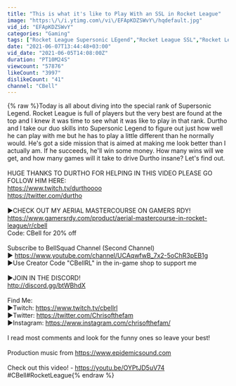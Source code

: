 ```yaml
---
title: "This is what it's like to Play With an SSL in Rocket League"
image: "https:\/\/i.ytimg.com\/vi\/EFApKDZSWvY\/hqdefault.jpg"
vid_id: "EFApKDZSWvY"
categories: "Gaming"
tags: ["Rocket League Supersonic LEgend","Rocket League SSL","Rocket League"]
date: "2021-06-07T13:44:48+03:00"
vid_date: "2021-06-05T14:08:00Z"
duration: "PT10M24S"
viewcount: "57876"
likeCount: "3997"
dislikeCount: "41"
channel: "CBell"
---
```

{% raw %}Today is all about diving into the special rank of Supersonic Legend. Rocket League is full of players but the very best are found at the top and I knew it was time to see what it was like to play in that rank. Durtho and I take our duo skills into Supersonic Legend to figure out just how well he can play with me but he has to play a little different than he normally would. He's got a side mission that is aimed at making me look better than I actually am. If he succeeds, he'll win some money. How many wins will we get, and how many games will it take to drive Durtho insane? Let's find out.<br /><br />HUGE THANKS TO DURTHO FOR HELPING IN THIS VIDEO PLEASE GO FOLLOW HIM HERE:<br /><a rel="nofollow" target="blank" href="https://www.twitch.tv/durthoooo">https://www.twitch.tv/durthoooo</a><br /><a rel="nofollow" target="blank" href="https://twitter.com/durtho">https://twitter.com/durtho</a><br /><br />►CHECK OUT MY AERIAL MASTERCOURSE ON GAMERS RDY!<br /><a rel="nofollow" target="blank" href="https://www.gamersrdy.com/product/aerial-mastercourse-in-rocket-league/r/cbell">https://www.gamersrdy.com/product/aerial-mastercourse-in-rocket-league/r/cbell</a><br />Code: CBell for 20% off <br /><br />Subscribe to BellSquad Channel (Second Channel)<br />► <a rel="nofollow" target="blank" href="https://www.youtube.com/channel/UCAqwfwB_7x2-5oChR3pEB1g">https://www.youtube.com/channel/UCAqwfwB_7x2-5oChR3pEB1g</a><br />►Use Creator Code &quot;CBellRL&quot; in the in-game shop to support me<br /><br />►JOIN IN THE DISCORD!<br /><a rel="nofollow" target="blank" href="http://discord.gg/btWBhdX​">http://discord.gg/btWBhdX​</a><br /><br />Find Me: <br />►Twitch: <a rel="nofollow" target="blank" href="https://www.twitch.tv/cbellrl">https://www.twitch.tv/cbellrl</a><br />►Twitter: <a rel="nofollow" target="blank" href="https://twitter.com/Chrisofthefam">https://twitter.com/Chrisofthefam</a><br />►Instagram: <a rel="nofollow" target="blank" href="https://www.instagram.com/chrisofthefam/">https://www.instagram.com/chrisofthefam/</a><br /><br />I read most comments and look for the funny ones so leave your best!<br /><br />Production music from  <a rel="nofollow" target="blank" href="https://www.epidemicsound.com">https://www.epidemicsound.com</a>  <br /><br />Check out this video! - <a rel="nofollow" target="blank" href="https://youtu.be/OYPtJD5uV74">https://youtu.be/OYPtJD5uV74</a><br />#CBell​​​​​​​​ #RocketLeague​​{% endraw %}
